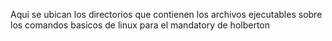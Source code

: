 Aqui se ubican los directorios que contienen los archivos ejecutables sobre los comandos basicos de linux para el mandatory de holberton
